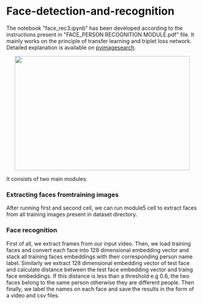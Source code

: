 # Face-detection-and-recognition
The notebook "face_rec3.ipynb" has been developed according to the instructions present in "FACE_PERSON RECOGNITION MODULE.pdf" file. It mainly works on the principle of transfer learning and triplet loss network. Detailed explanation is available on [pyimagesearch](https://www.pyimagesearch.com/2018/06/18/face-recognition-with-opencv-python-and-deep-learning/). 
<p align="center">
  <img width="460" height="300" src="https://github.com/hafizas101/Face_recognition/blob/master/results/labelled_frames/00007.jpg">
</p>
It consists of two main modules:

### Extracting faces fromtraining images
After running first and second cell, we can run module5 cell to extract faces from all training images present in dataset directory.

### Face recognition
First of all, we extract frames from our input video. Then, we load training faces and convert each face into 128 dimensional embedding vector and stack all training faces embeddings with their corresponding person name label. Similarly we extract 128 dimensional embedding vector of test face and calculate distance between the test face embedding vector and traing face embeddings. If this distance is less than a threshold e.g 0.6, the two faces belong to the same person otherwise they are different people. Then finally, we label the names on each face and save the results in the form of a video and csv files.
